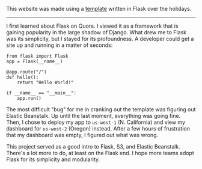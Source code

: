 This website was made using a [template][1] written in Flask over the holidays.
<hr>

I first learned about Flask on Quora. I viewed it as a framework that is gaining popularity in the
large shadow of Django. What drew me to Flask was its simplicity, but I stayed for its profoundness.
A developer could get a site up and running in a matter of seconds:

    from flask import Flask
    app = Flask(__name__)

    @app.route("/")
    def hello():
        return "Hello World!"

    if __name__ == "__main__":
        app.run()

The most difficult "bug" for me in cranking out the template was figuring out Elastic Beanstalk. Up
until the last moment, everything was going fine. Then, I chose to deploy my app to `us-west-1`
(N. California) and view my dashboard for `us-west-2` (Oregon) instead. After a few hours of
frustration that my dashboard was empty, I figured out what was wrong.

This project served as a good intro to Flask, S3, and Elastic Beanstalk. There's a lot more to do,
at least on the Flask end. I hope more teams adopt Flask for its simplicity and modularity.

[1]: http://longboardcat.github.io/Flask-Portfolio/
